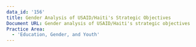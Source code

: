 ```yaml
---
data_id: '156'
title: Gender Analysis of USAID/Haiti's Strategic Objectives
Document URL: Gender analysis of USAID/Haiti's strategic objectives
Practice Area:
  - 'Education, Gender, and Youth'
---
```

